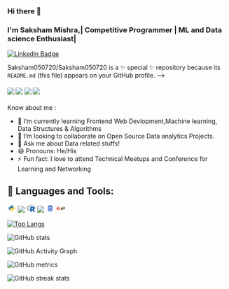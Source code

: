 ### Hi there 👋

### I'm Saksham Mishra,| Competitive Programmer | ML and Data science Enthusiast| 

[![Linkedin Badge](https://img.shields.io/badge/-sakshammishra-blue?style=flat-square&logo=Linkedin&logoColor=white&link=https://www.linkedin.com/in/saksham-mishra//)](https://www.linkedin.com/in/saksham-mishra/) 

Saksham050720/Saksham050720 is a ✨ special ✨ repository because its `README.md` (this file) appears on your GitHub profile. -->

 #### ![](https://img.shields.io/badge/SQL-%3C%2F%3E-blueviolet) ![](https://img.shields.io/badge/Python-%3C%2F%3E-yellow) ![](https://img.shields.io/badge/R-%7C-0%2C%2022%2C%20100) ![](https://img.shields.io/badge/Tableau-%7C-yellowgreen) 
 
 <!-- ![](https://img.shields.io/badge/Azure-%7C-blue)  -->

Know about me :

- 🌱 I’m currently learning Frontend Web Devlopment,Machine learning, Data Structures & Algorithms
- 👯 I’m looking to collaborate on Open Source Data analytics Projects.
- 💬 Ask me about Data related stuffs!
- 😄 Pronouns: He/His
- ⚡ Fun fact: I love to attend Technical Meetups and Conference for Learning and Networking

## 🚀 Languages and Tools:

<code><img height="20" src="https://raw.githubusercontent.com/github/explore/80688e429a7d4ef2fca1e82350fe8e3517d3494d/topics/python/python.png"></code>
<code><img height="20" src="https://upload.wikimedia.org/wikipedia/commons/thumb/1/10/CSS3_and_HTML5_logos_and_wordmarks.svg/791px-CSS3_and_HTML5_logos_and_wordmarks.svg.png"></code>
<code><img height="20" src="https://raw.githubusercontent.com/github/explore/80688e429a7d4ef2fca1e82350fe8e3517d3494d/topics/R/R.png"></code>
<code><img height="20" src="https://raw.githubusercontent.com/github/explore/80688e429a7d4ef2fca1e82350fe8e3517d3494d/topics/Tableau/Tableau.png"></code>
<code><img height="20" src="https://raw.githubusercontent.com/github/explore/80688e429a7d4ef2fca1e82350fe8e3517d3494d/topics/sql/sql.png"></code>
<code><img height="20" src="https://raw.githubusercontent.com/github/explore/80688e429a7d4ef2fca1e82350fe8e3517d3494d/topics/git/git.png"></code>

[![Top Langs](https://github-readme-stats.vercel.app/api/top-langs/?username=Saksham050720)](https://github.com/Saksham050720/github-readme-stats)

![GitHub stats](https://github-readme-stats.vercel.app/api?username=Saksham050720&show_icons=true&count_private=true)  

![GitHub Activity Graph](https://activity-graph.herokuapp.com/graph?username=Saksham050720)  

![GitHub metrics](https://metrics.lecoq.io/Saksham050720)  

![GitHub streak stats](https://github-readme-streak-stats.herokuapp.com/?user=Saksham050720)  
